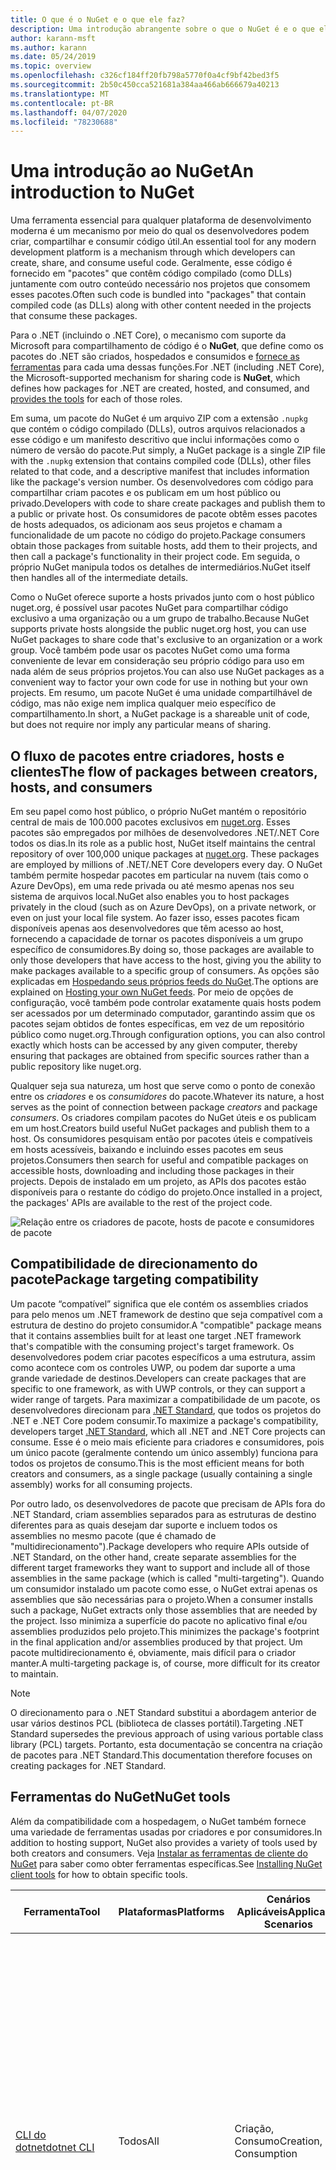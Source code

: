 ```yaml
---
title: O que é o NuGet e o que ele faz?
description: Uma introdução abrangente sobre o que o NuGet é e o que ele faz
author: karann-msft
ms.author: karann
ms.date: 05/24/2019
ms.topic: overview
ms.openlocfilehash: c326cf184ff20fb798a5770f0a4cf9bf42bed3f5
ms.sourcegitcommit: 2b50c450cca521681a384aa466ab666679a40213
ms.translationtype: MT
ms.contentlocale: pt-BR
ms.lasthandoff: 04/07/2020
ms.locfileid: "78230688"
---
```

# <a name="an-introduction-to-nuget"></a><span data-ttu-id="1a3dc-103">Uma introdução ao NuGet</span><span class="sxs-lookup"><span data-stu-id="1a3dc-103">An introduction to NuGet</span></span>

<span data-ttu-id="1a3dc-104">Uma ferramenta essencial para qualquer plataforma de desenvolvimento moderna é um mecanismo por meio do qual os desenvolvedores podem criar, compartilhar e consumir código útil.</span><span class="sxs-lookup"><span data-stu-id="1a3dc-104">An essential tool for any modern development platform is a mechanism through which developers can create, share, and consume useful code.</span></span> <span data-ttu-id="1a3dc-105">Geralmente, esse código é fornecido em "pacotes" que contêm código compilado (como DLLs) juntamente com outro conteúdo necessário nos projetos que consomem esses pacotes.</span><span class="sxs-lookup"><span data-stu-id="1a3dc-105">Often such code is bundled into "packages" that contain compiled code (as DLLs) along with other content needed in the projects that consume these packages.</span></span>

<span data-ttu-id="1a3dc-106">Para o .NET (incluindo o .NET Core), o mecanismo com suporte da Microsoft para compartilhamento de código é o **NuGet**, que define como os pacotes do .NET são criados, hospedados e consumidos e [fornece as ferramentas](install-nuget-client-tools.md) para cada uma dessas funções.</span><span class="sxs-lookup"><span data-stu-id="1a3dc-106">For .NET (including .NET Core), the Microsoft-supported mechanism for sharing code is **NuGet**, which defines how packages for .NET are created, hosted, and consumed, and [provides the tools](install-nuget-client-tools.md) for each of those roles.</span></span>

<span data-ttu-id="1a3dc-107">Em suma, um pacote do NuGet é um arquivo ZIP com a extensão `.nupkg` que contém o código compilado (DLLs), outros arquivos relacionados a esse código e um manifesto descritivo que inclui informações como o número de versão do pacote.</span><span class="sxs-lookup"><span data-stu-id="1a3dc-107">Put simply, a NuGet package is a single ZIP file with the `.nupkg` extension that contains compiled code (DLLs), other files related to that code, and a descriptive manifest that includes information like the package's version number.</span></span> <span data-ttu-id="1a3dc-108">Os desenvolvedores com código para compartilhar criam pacotes e os publicam em um host público ou privado.</span><span class="sxs-lookup"><span data-stu-id="1a3dc-108">Developers with code to share create packages and publish them to a public or private host.</span></span> <span data-ttu-id="1a3dc-109">Os consumidores de pacote obtêm esses pacotes de hosts adequados, os adicionam aos seus projetos e chamam a funcionalidade de um pacote no código do projeto.</span><span class="sxs-lookup"><span data-stu-id="1a3dc-109">Package consumers obtain those packages from suitable hosts, add them to their projects, and then call a package's functionality in their project code.</span></span> <span data-ttu-id="1a3dc-110">Em seguida, o próprio NuGet manipula todos os detalhes de intermediários.</span><span class="sxs-lookup"><span data-stu-id="1a3dc-110">NuGet itself then handles all of the intermediate details.</span></span>

<span data-ttu-id="1a3dc-111">Como o NuGet oferece suporte a hosts privados junto com o host público nuget.org, é possível usar pacotes NuGet para compartilhar código exclusivo a uma organização ou a um grupo de trabalho.</span><span class="sxs-lookup"><span data-stu-id="1a3dc-111">Because NuGet supports private hosts alongside the public nuget.org host, you can use NuGet packages to share code that's exclusive to an organization or a work group.</span></span> <span data-ttu-id="1a3dc-112">Você também pode usar os pacotes NuGet como uma forma conveniente de levar em consideração seu próprio código para uso em nada além de seus próprios projetos.</span><span class="sxs-lookup"><span data-stu-id="1a3dc-112">You can also use NuGet packages as a convenient way to factor your own code for use in nothing but your own projects.</span></span> <span data-ttu-id="1a3dc-113">Em resumo, um pacote NuGet é uma unidade compartilhável de código, mas não exige nem implica qualquer meio específico de compartilhamento.</span><span class="sxs-lookup"><span data-stu-id="1a3dc-113">In short, a NuGet package is a shareable unit of code, but does not require nor imply any particular means of sharing.</span></span>

## <a name="the-flow-of-packages-between-creators-hosts-and-consumers"></a><span data-ttu-id="1a3dc-114">O fluxo de pacotes entre criadores, hosts e clientes</span><span class="sxs-lookup"><span data-stu-id="1a3dc-114">The flow of packages between creators, hosts, and consumers</span></span>

<span data-ttu-id="1a3dc-115">Em seu papel como host público, o próprio NuGet mantém o repositório central de mais de 100.000 pacotes exclusivos em [nuget.org](https://www.nuget.org). Esses pacotes são empregados por milhões de desenvolvedores .NET/.NET Core todos os dias.</span><span class="sxs-lookup"><span data-stu-id="1a3dc-115">In its role as a public host, NuGet itself maintains the central repository of over 100,000 unique packages at [nuget.org](https://www.nuget.org). These packages are employed by millions of .NET/.NET Core developers every day.</span></span> <span data-ttu-id="1a3dc-116">O NuGet também permite hospedar pacotes em particular na nuvem (tais como o Azure DevOps), em uma rede privada ou até mesmo apenas nos seu sistema de arquivos local.</span><span class="sxs-lookup"><span data-stu-id="1a3dc-116">NuGet also enables you to host packages privately in the cloud (such as on Azure DevOps), on a private network, or even on just your local file system.</span></span> <span data-ttu-id="1a3dc-117">Ao fazer isso, esses pacotes ficam disponíveis apenas aos desenvolvedores que têm acesso ao host, fornecendo a capacidade de tornar os pacotes disponíveis a um grupo específico de consumidores.</span><span class="sxs-lookup"><span data-stu-id="1a3dc-117">By doing so, those packages are available to only those developers that have access to the host, giving you the ability to make packages available to a specific group of consumers.</span></span> <span data-ttu-id="1a3dc-118">As opções são explicadas em [Hospedando seus próprios feeds do NuGet](hosting-packages/overview.md).</span><span class="sxs-lookup"><span data-stu-id="1a3dc-118">The options are explained on [Hosting your own NuGet feeds](hosting-packages/overview.md).</span></span> <span data-ttu-id="1a3dc-119">Por meio de opções de configuração, você também pode controlar exatamente quais hosts podem ser acessados por um determinado computador, garantindo assim que os pacotes sejam obtidos de fontes específicas, em vez de um repositório público como nuget.org.</span><span class="sxs-lookup"><span data-stu-id="1a3dc-119">Through configuration options, you can also control exactly which hosts can be accessed by any given computer, thereby ensuring that packages are obtained from specific sources rather than a public repository like nuget.org.</span></span>

<span data-ttu-id="1a3dc-120">Qualquer seja sua natureza, um host que serve como o ponto de conexão entre os *criadores* e os *consumidores* do pacote.</span><span class="sxs-lookup"><span data-stu-id="1a3dc-120">Whatever its nature, a host serves as the point of connection between package *creators* and package *consumers*.</span></span> <span data-ttu-id="1a3dc-121">Os criadores compilam pacotes do NuGet úteis e os publicam em um host.</span><span class="sxs-lookup"><span data-stu-id="1a3dc-121">Creators build useful NuGet packages and publish them to a host.</span></span> <span data-ttu-id="1a3dc-122">Os consumidores pesquisam então por pacotes úteis e compatíveis em hosts acessíveis, baixando e incluindo esses pacotes em seus projetos.</span><span class="sxs-lookup"><span data-stu-id="1a3dc-122">Consumers then search for useful and compatible packages on accessible hosts, downloading and including those packages in their projects.</span></span> <span data-ttu-id="1a3dc-123">Depois de instalado em um projeto, as APIs dos pacotes estão disponíveis para o restante do código do projeto.</span><span class="sxs-lookup"><span data-stu-id="1a3dc-123">Once installed in a project, the packages' APIs are available to the rest of the project code.</span></span>

![Relação entre os criadores de pacote, hosts de pacote e consumidores de pacote](media/nuget-roles.png)

## <a name="package-targeting-compatibility"></a><span data-ttu-id="1a3dc-125">Compatibilidade de direcionamento do pacote</span><span class="sxs-lookup"><span data-stu-id="1a3dc-125">Package targeting compatibility</span></span>

<span data-ttu-id="1a3dc-126">Um pacote “compatível” significa que ele contém os assemblies criados para pelo menos um .NET framework de destino que seja compatível com a estrutura de destino do projeto consumidor.</span><span class="sxs-lookup"><span data-stu-id="1a3dc-126">A "compatible" package means that it contains assemblies built for at least one target .NET framework that's compatible with the consuming project's target framework.</span></span> <span data-ttu-id="1a3dc-127">Os desenvolvedores podem criar pacotes específicos a uma estrutura, assim como acontece com os controles UWP, ou podem dar suporte a uma grande variedade de destinos.</span><span class="sxs-lookup"><span data-stu-id="1a3dc-127">Developers can create packages that are specific to one framework, as with UWP controls, or they can support a wider range of targets.</span></span> <span data-ttu-id="1a3dc-128">Para maximizar a compatibilidade de um pacote, os desenvolvedores direcionam para [.NET Standard](/dotnet/standard/net-standard), que todos os projetos do .NET e .NET Core podem consumir.</span><span class="sxs-lookup"><span data-stu-id="1a3dc-128">To maximize a package's compatibility, developers target [.NET Standard](/dotnet/standard/net-standard), which all .NET and .NET Core projects can consume.</span></span> <span data-ttu-id="1a3dc-129">Esse é o meio mais eficiente para criadores e consumidores, pois um único pacote (geralmente contendo um único assembly) funciona para todos os projetos de consumo.</span><span class="sxs-lookup"><span data-stu-id="1a3dc-129">This is the most efficient means for both creators and consumers, as a single package (usually containing a single assembly) works for all consuming projects.</span></span>

<span data-ttu-id="1a3dc-130">Por outro lado, os desenvolvedores de pacote que precisam de APIs fora do .NET Standard, criam assemblies separados para as estruturas de destino diferentes para as quais desejam dar suporte e incluem todos os assemblies no mesmo pacote (que é chamado de "multidirecionamento").</span><span class="sxs-lookup"><span data-stu-id="1a3dc-130">Package developers who require APIs outside of .NET Standard, on the other hand, create separate assemblies for the different target frameworks they want to support and include all of those assemblies in the same package (which is called "multi-targeting").</span></span> <span data-ttu-id="1a3dc-131">Quando um consumidor instalado um pacote como esse, o NuGet extrai apenas os assemblies que são necessárias para o projeto.</span><span class="sxs-lookup"><span data-stu-id="1a3dc-131">When a consumer installs such a package, NuGet extracts only those assemblies that are needed by the project.</span></span> <span data-ttu-id="1a3dc-132">Isso minimiza a superfície do pacote no aplicativo final e/ou assemblies produzidos pelo projeto.</span><span class="sxs-lookup"><span data-stu-id="1a3dc-132">This minimizes the package's footprint in the final application and/or assemblies produced by that project.</span></span> <span data-ttu-id="1a3dc-133">Um pacote multidirecionamento é, obviamente, mais difícil para o criador manter.</span><span class="sxs-lookup"><span data-stu-id="1a3dc-133">A multi-targeting package is, of course, more difficult for its creator to maintain.</span></span>

> [!Note]
> <span data-ttu-id="1a3dc-134">O direcionamento para o .NET Standard substitui a abordagem anterior de usar vários destinos PCL (biblioteca de classes portátil).</span><span class="sxs-lookup"><span data-stu-id="1a3dc-134">Targeting .NET Standard supersedes the previous approach of using various portable class library (PCL) targets.</span></span> <span data-ttu-id="1a3dc-135">Portanto, esta documentação se concentra na criação de pacotes para .NET Standard.</span><span class="sxs-lookup"><span data-stu-id="1a3dc-135">This documentation therefore focuses on creating packages for .NET Standard.</span></span>

## <a name="nuget-tools"></a><span data-ttu-id="1a3dc-136">Ferramentas do NuGet</span><span class="sxs-lookup"><span data-stu-id="1a3dc-136">NuGet tools</span></span>

<span data-ttu-id="1a3dc-137">Além da compatibilidade com a hospedagem, o NuGet também fornece uma variedade de ferramentas usadas por criadores e por consumidores.</span><span class="sxs-lookup"><span data-stu-id="1a3dc-137">In addition to hosting support, NuGet also provides a variety of tools used by both creators and consumers.</span></span> <span data-ttu-id="1a3dc-138">Veja [Instalar as ferramentas de cliente do NuGet](install-nuget-client-tools.md) para saber como obter ferramentas específicas.</span><span class="sxs-lookup"><span data-stu-id="1a3dc-138">See [Installing NuGet client tools](install-nuget-client-tools.md) for how to obtain specific tools.</span></span>

| <span data-ttu-id="1a3dc-139">Ferramenta</span><span class="sxs-lookup"><span data-stu-id="1a3dc-139">Tool</span></span> | <span data-ttu-id="1a3dc-140">Plataformas</span><span class="sxs-lookup"><span data-stu-id="1a3dc-140">Platforms</span></span> | <span data-ttu-id="1a3dc-141">Cenários Aplicáveis</span><span class="sxs-lookup"><span data-stu-id="1a3dc-141">Applicable Scenarios</span></span> | <span data-ttu-id="1a3dc-142">Descrição</span><span class="sxs-lookup"><span data-stu-id="1a3dc-142">Description</span></span> |
| --- | --- | --- | --- |
| [<span data-ttu-id="1a3dc-143">CLI do dotnet</span><span class="sxs-lookup"><span data-stu-id="1a3dc-143">dotnet CLI</span></span>](consume-packages/install-use-packages-dotnet-cli.md) | <span data-ttu-id="1a3dc-144">Todos</span><span class="sxs-lookup"><span data-stu-id="1a3dc-144">All</span></span> | <span data-ttu-id="1a3dc-145">Criação, Consumo</span><span class="sxs-lookup"><span data-stu-id="1a3dc-145">Creation, Consumption</span></span> | <span data-ttu-id="1a3dc-146">Ferramenta CLI para bibliotecas .NET Core e .NET Standard, em projetos no estilo SDK que se destinam ao .NET Framework (confira o [atributo do SDK](/dotnet/core/tools/csproj#additions)).</span><span class="sxs-lookup"><span data-stu-id="1a3dc-146">CLI tool for .NET Core and .NET Standard libraries, and for SDK-style projects that target .NET Framework (see [SDK attribute](/dotnet/core/tools/csproj#additions)).</span></span> <span data-ttu-id="1a3dc-147">Fornece certas funcionalidades da CLI do NuGet diretamente na cadeia de ferramentas do .NET Core.</span><span class="sxs-lookup"><span data-stu-id="1a3dc-147">Provides certain NuGet CLI capabilities directly within the .NET Core tool chain.</span></span> <span data-ttu-id="1a3dc-148">Assim como ocorre com a CLI `nuget.exe`, a CLI dotnet não interage com projetos do Visual Studio.</span><span class="sxs-lookup"><span data-stu-id="1a3dc-148">As with the `nuget.exe` CLI, the dotnet CLI does not interact with Visual Studio projects.</span></span> |
| [<span data-ttu-id="1a3dc-149">CLI do nuget.exe</span><span class="sxs-lookup"><span data-stu-id="1a3dc-149">nuget.exe CLI</span></span>](consume-packages/install-use-packages-nuget-cli.md) | <span data-ttu-id="1a3dc-150">Todos</span><span class="sxs-lookup"><span data-stu-id="1a3dc-150">All</span></span> | <span data-ttu-id="1a3dc-151">Criação, Consumo</span><span class="sxs-lookup"><span data-stu-id="1a3dc-151">Creation, Consumption</span></span> | <span data-ttu-id="1a3dc-152">Ferramenta CLI para bibliotecas do .NET Framework e projetos no estilo não SDK que se destinam a bibliotecas do .NET Standard.</span><span class="sxs-lookup"><span data-stu-id="1a3dc-152">CLI tool for .NET Framework libraries and non-SDK-style projects that target .NET Standard libraries.</span></span> <span data-ttu-id="1a3dc-153">Fornece todos os recursos do NuGet, com alguns comandos de que aplicam especificamente aos criadores de pacote, alguns somente aos consumidores e outros a ambos.</span><span class="sxs-lookup"><span data-stu-id="1a3dc-153">Provides all NuGet capabilities, with some commands applying specifically to package creators, some applying only to consumers, and others applying to both.</span></span> <span data-ttu-id="1a3dc-154">Por exemplo, os criadores de pacote usam o comando `nuget pack` para criar um pacote de vários assemblies e arquivos relacionados, os consumidores de pacote usam `nuget install` para incluir pacotes em uma pasta do projeto e todos usam `nuget config` para definir as variáveis de configuração do NuGet.</span><span class="sxs-lookup"><span data-stu-id="1a3dc-154">For example, package creators use the `nuget pack` command to create a package from various assemblies and related files, package consumers use `nuget install` to include packages in a project folder, and everyone uses `nuget config` to set NuGet configuration variables.</span></span> <span data-ttu-id="1a3dc-155">Como uma ferramenta independente de plataforma, a CLI do NuGet não interage com projetos do Visual Studio.</span><span class="sxs-lookup"><span data-stu-id="1a3dc-155">As a platform-agnostic tool, the NuGet CLI does not interact with Visual Studio projects.</span></span> |
| [<span data-ttu-id="1a3dc-156">Console do gerenciador de pacotes</span><span class="sxs-lookup"><span data-stu-id="1a3dc-156">Package Manager Console</span></span>](consume-packages/install-use-packages-powershell.md) | <span data-ttu-id="1a3dc-157">Visual Studio no Windows</span><span class="sxs-lookup"><span data-stu-id="1a3dc-157">Visual Studio on Windows</span></span> | <span data-ttu-id="1a3dc-158">Consumo</span><span class="sxs-lookup"><span data-stu-id="1a3dc-158">Consumption</span></span> | <span data-ttu-id="1a3dc-159">Fornece [comandos do PowerShell](reference/Powershell-Reference.md) para instalar e gerenciar pacotes em projetos do Visual Studio.</span><span class="sxs-lookup"><span data-stu-id="1a3dc-159">Provides [PowerShell commands](reference/Powershell-Reference.md) for installing and managing packages in Visual Studio projects.</span></span> |
| [<span data-ttu-id="1a3dc-160">Interface do usuário do Gerenciador de Pacotes</span><span class="sxs-lookup"><span data-stu-id="1a3dc-160">Package Manager UI</span></span>](consume-packages/install-use-packages-visual-studio.md) | <span data-ttu-id="1a3dc-161">Visual Studio no Windows</span><span class="sxs-lookup"><span data-stu-id="1a3dc-161">Visual Studio on Windows</span></span> | <span data-ttu-id="1a3dc-162">Consumo</span><span class="sxs-lookup"><span data-stu-id="1a3dc-162">Consumption</span></span> | <span data-ttu-id="1a3dc-163">Fornece uma IU fácil de usar para instalar e gerenciar pacotes em projetos do Visual Studio.</span><span class="sxs-lookup"><span data-stu-id="1a3dc-163">Provides an easy-to-use UI for installing and managing packages in Visual Studio projects.</span></span> |
| [<span data-ttu-id="1a3dc-164">Gerenciar a interface do usuário do NuGet</span><span class="sxs-lookup"><span data-stu-id="1a3dc-164">Manage NuGet UI</span></span>](/visualstudio/mac/nuget-walkthrough) | <span data-ttu-id="1a3dc-165">Visual Studio para Mac</span><span class="sxs-lookup"><span data-stu-id="1a3dc-165">Visual Studio for Mac</span></span> | <span data-ttu-id="1a3dc-166">Consumo</span><span class="sxs-lookup"><span data-stu-id="1a3dc-166">Consumption</span></span> | <span data-ttu-id="1a3dc-167">Fornece uma IU fácil de usar para instalar e gerenciar pacotes em projetos do Visual Studio para Mac.</span><span class="sxs-lookup"><span data-stu-id="1a3dc-167">Provide an easy-to-use UI for installing and managing packages in Visual Studio for Mac projects.</span></span> |
| [<span data-ttu-id="1a3dc-168">MSBuild</span><span class="sxs-lookup"><span data-stu-id="1a3dc-168">MSBuild</span></span>](reference/msbuild-targets.md) | <span data-ttu-id="1a3dc-169">Windows</span><span class="sxs-lookup"><span data-stu-id="1a3dc-169">Windows</span></span> | <span data-ttu-id="1a3dc-170">Criação, Consumo</span><span class="sxs-lookup"><span data-stu-id="1a3dc-170">Creation, Consumption</span></span> | <span data-ttu-id="1a3dc-171">Fornece a capacidade de criar e restaurar os pacotes usados em um projeto diretamente por meio da cadeia de ferramentas do MSBuild.</span><span class="sxs-lookup"><span data-stu-id="1a3dc-171">Provides the ability to create packages and restore packages used in a project directly through the MSBuild tool chain.</span></span> |

<span data-ttu-id="1a3dc-172">Como você pode ver, as ferramentas do NuGet com as quais você trabalha dependem muito se você está criando ou consumindo pacotes, e a plataforma de trabalho na qual você está trabalhando.</span><span class="sxs-lookup"><span data-stu-id="1a3dc-172">As you can see, the NuGet tools you work with depend greatly on whether you're creating, consuming, or publishing packages, and the platform on which you're working.</span></span> <span data-ttu-id="1a3dc-173">Os criadores de pacotes normalmente também são consumidores, pois eles aproveitam funcionalidades que existe em outros pacotes do NuGet.</span><span class="sxs-lookup"><span data-stu-id="1a3dc-173">Package creators are typically also consumers, as they build on top of functionality that exists in other NuGet packages.</span></span> <span data-ttu-id="1a3dc-174">E, é claro, esses pacotes podem, por sua vez, depender de outros.</span><span class="sxs-lookup"><span data-stu-id="1a3dc-174">And those packages, of course, may in turn depend on still others.</span></span>

<span data-ttu-id="1a3dc-175">Para saber mais, comece com os artigos [Fluxo de trabalho de criação de pacote](create-packages/Overview-and-Workflow.md) e [Fluxo de trabalho de consumo de pacote](consume-packages/Overview-and-Workflow.md).</span><span class="sxs-lookup"><span data-stu-id="1a3dc-175">For more information, start with the [Package creation workflow](create-packages/Overview-and-Workflow.md) and [Package consumption workflow](consume-packages/Overview-and-Workflow.md) articles.</span></span>

## <a name="managing-dependencies"></a><span data-ttu-id="1a3dc-176">Gerenciamento de dependências</span><span class="sxs-lookup"><span data-stu-id="1a3dc-176">Managing dependencies</span></span>

<span data-ttu-id="1a3dc-177">A capacidade de aproveitar facilmente o trabalho de outras pessoas é um dos recursos mais poderosos de um sistema de gerenciamento de pacotes.</span><span class="sxs-lookup"><span data-stu-id="1a3dc-177">The ability to easily build on the work of others is one of most powerful features of a package management system.</span></span> <span data-ttu-id="1a3dc-178">Da mesma forma, grande parte do que o NuGet faz é gerenciar essa árvore de dependência ou “grafo” em nome de um projeto.</span><span class="sxs-lookup"><span data-stu-id="1a3dc-178">Accordingly, much of what NuGet does is managing that dependency tree or "graph" on behalf of a project.</span></span> <span data-ttu-id="1a3dc-179">Em poucas palavras, você precisa apenas se preocupar com os pacotes que você está usando diretamente em um projeto.</span><span class="sxs-lookup"><span data-stu-id="1a3dc-179">Simply said, you need only concern yourself with those packages that you're directly using in a project.</span></span> <span data-ttu-id="1a3dc-180">Se algum desses pacotes consumir outros pacotes (o que pode, por sua vez, consumir ainda mais), o NuGet cuidará de todas essas dependências de nível inferior.</span><span class="sxs-lookup"><span data-stu-id="1a3dc-180">If any of those packages themselves consume other packages (which can, in turn, consume still others), NuGet takes care of all those down-level dependencies.</span></span>

<span data-ttu-id="1a3dc-181">A imagem a seguir mostra um projeto que depende de cinco pacotes, que por sua vez dependem de muitos outros.</span><span class="sxs-lookup"><span data-stu-id="1a3dc-181">The following image shows a project that depends on five packages, which in turn depend on a number of others.</span></span>

![Um grafo de dependência NuGet de exemplo para um projeto do .NET](media/dependency-graph.png)

<span data-ttu-id="1a3dc-183">Observe que alguns pacotes aparecem várias vezes no grafo de dependência.</span><span class="sxs-lookup"><span data-stu-id="1a3dc-183">Notice that some packages appear multiple times in the dependency graph.</span></span> <span data-ttu-id="1a3dc-184">Por exemplo, há três consumidores diferentes do pacote B e cada consumidor também pode especificar uma versão diferente do pacote (não mostrado).</span><span class="sxs-lookup"><span data-stu-id="1a3dc-184">For example, there are three different consumers of package B, and each consumer might also specify a different version for that package (not shown).</span></span> <span data-ttu-id="1a3dc-185">Isso é uma ocorrência comum, especialmente para pacotes amplamente usados.</span><span class="sxs-lookup"><span data-stu-id="1a3dc-185">This is a common occurrence, especially for widely-used packages.</span></span> <span data-ttu-id="1a3dc-186">Felizmente, o NuGet faz o trabalho duro para determinar exatamente qual versão do Pacote B atende a todos os consumidores.</span><span class="sxs-lookup"><span data-stu-id="1a3dc-186">NuGet fortunately does all the hard work to determine exactly which version of package B satisfies all consumers.</span></span> <span data-ttu-id="1a3dc-187">Em seguida, o NuGet faz o mesmo para todos os outros pacotes, independente da profundidade do grafo de dependência.</span><span class="sxs-lookup"><span data-stu-id="1a3dc-187">NuGet then does the same for all other packages, no matter how deep the dependency graph.</span></span>

<span data-ttu-id="1a3dc-188">Para obter mais detalhes sobre como o NuGet executa esse serviço, consulte [Resolução de dependência](concepts/dependency-resolution.md).</span><span class="sxs-lookup"><span data-stu-id="1a3dc-188">For more details on how NuGet performs this service, see [Dependency resolution](concepts/dependency-resolution.md).</span></span>

## <a name="tracking-references-and-restoring-packages"></a><span data-ttu-id="1a3dc-189">Rastreando referências e restaurando pacotes</span><span class="sxs-lookup"><span data-stu-id="1a3dc-189">Tracking references and restoring packages</span></span>

<span data-ttu-id="1a3dc-190">Como projetos podem ser movidos facilmente entre os computadores de desenvolvedor, repositórios de controle do código-fonte, servidores de build e assim por diante, é altamente impraticável manter assemblies binários dos pacotes do NuGet diretamente associados a um projeto.</span><span class="sxs-lookup"><span data-stu-id="1a3dc-190">Because projects can easily move between developer computers, source control repositories, build servers, and so forth, it's highly impractical to keep the binary assemblies of NuGet packages directly bound to a project.</span></span> <span data-ttu-id="1a3dc-191">Isso tornaria cada cópia do projeto desnecessariamente sobrecarregada (e, assim, desperdiçaria espaço em repositórios de controle do código-fonte).</span><span class="sxs-lookup"><span data-stu-id="1a3dc-191">Doing so would make each copy of the project unnecessarily bloated (and thereby waste space in source control repositories).</span></span> <span data-ttu-id="1a3dc-192">Também dificultaria muito a atualização de binários de pacote para versões mais recentes, pois as atualizações precisariam ser aplicadas em todas as cópias do projeto.</span><span class="sxs-lookup"><span data-stu-id="1a3dc-192">It would also make it very difficult to update package binaries to newer versions as updates would have to be applied across all copies of the project.</span></span>

<span data-ttu-id="1a3dc-193">Em vez disso, o NuGet mantém uma lista de referências simples dos pacotes dos quais um projeto depende, incluindo dependências de nível superior e inferior.</span><span class="sxs-lookup"><span data-stu-id="1a3dc-193">NuGet instead maintains a simple reference list of the packages upon which a project depends, including both top-level and down-level dependencies.</span></span> <span data-ttu-id="1a3dc-194">Ou seja, sempre que você instala um pacote de algum host em um projeto, o NuGet registra o identificador de pacote e o número de versão nesta lista de referência.</span><span class="sxs-lookup"><span data-stu-id="1a3dc-194">That is, whenever you install a package from some host into a project, NuGet records the package identifier and version number in the reference list.</span></span> <span data-ttu-id="1a3dc-195">(Desinstalar um pacote, é claro, remove-o da lista.) O NuGet fornece então um meio de restaurar todos os pacotes referenciados mediante solicitação, conforme descrito na [restauração do pacote](consume-packages/package-restore.md).</span><span class="sxs-lookup"><span data-stu-id="1a3dc-195">(Uninstalling a package, of course, removes it from the list.) NuGet then provides a means to restore all referenced packages upon request, as described on [Package restore](consume-packages/package-restore.md).</span></span>

![Uma lista de referências de NuGet é criada na instalação do pacote e pode ser usada para restaurar os pacotes em outro lugar](media/nuget-restore.png)

<span data-ttu-id="1a3dc-197">Com apenas a lista de referência,&mdash;o NuGet pode então reinstalar, ou seja, *restaurar*&mdash;todos esses pacotes de hosts públicos e/ou privados a qualquer momento posterior.</span><span class="sxs-lookup"><span data-stu-id="1a3dc-197">With only the reference list, NuGet can then reinstall&mdash;that is, *restore*&mdash;all of those packages from public and/or private hosts at any later time.</span></span> <span data-ttu-id="1a3dc-198">Ao confirmar um projeto no controle do código-fonte ou compartilhá-lo de alguma outra forma, você inclui apenas a lista de referências e exclui os binários do pacote (veja [Pacotes e controle do código-fonte](consume-packages/packages-and-source-control.md).)</span><span class="sxs-lookup"><span data-stu-id="1a3dc-198">When committing a project to source control, or sharing it in some other way, you include only the reference list and exclude any package binaries (see [Packages and source control](consume-packages/packages-and-source-control.md).)</span></span>

<span data-ttu-id="1a3dc-199">O computador que recebe um projeto, como um servidor de build obtendo uma cópia do projeto como parte de um sistema de implantação automatizada, simplesmente pede ao NuGet para restaurar as dependências sempre que necessário.</span><span class="sxs-lookup"><span data-stu-id="1a3dc-199">The computer that receives a project, such as a build server obtaining a copy of the project as part of an automated deployment system, simply asks NuGet to restore dependencies whenever they're needed.</span></span> <span data-ttu-id="1a3dc-200">Sistemas de build como o Azure DevOps fornecem etapas de “restauração do NuGet” para essa finalidade exata.</span><span class="sxs-lookup"><span data-stu-id="1a3dc-200">Build systems like Azure DevOps provide "NuGet restore" steps for this exact purpose.</span></span> <span data-ttu-id="1a3dc-201">Da mesma forma, quando os desenvolvedores obtêm uma cópia de um projeto (por exemplo, ao clonar um repositório), eles podem invocar um comando como `nuget restore` (CLI do NuGet), `dotnet restore` (CLI do dotnet) ou `Install-Package` (Console do Gerenciador de Pacotes) para obter todos os pacotes necessários.</span><span class="sxs-lookup"><span data-stu-id="1a3dc-201">Similarly, when developers obtain a copy of a project (as when cloning a repository), they can invoke command like `nuget restore` (NuGet CLI), `dotnet restore` (dotnet CLI), or `Install-Package` (Package Manager Console) to obtain all the necessary packages.</span></span> <span data-ttu-id="1a3dc-202">O Visual Studio, por sua vez, restaura automaticamente os pacotes ao compilar um projeto (contanto que a restauração automática esteja ativada, conforme descrito em [Restauração de pacote](consume-packages/package-restore.md)).</span><span class="sxs-lookup"><span data-stu-id="1a3dc-202">Visual Studio, for its part, automatically restores packages when building a project (provided that automatic restore is enabled, as described on [Package restore](consume-packages/package-restore.md)).</span></span>

<span data-ttu-id="1a3dc-203">Claramente, a função primária do NuGet, no que diz respeito aos desenvolvedores, é manter essa lista de referência em nome do seu projeto e fornecer os meios para restaurar (e atualizar) com eficiência os pacotes referenciados.</span><span class="sxs-lookup"><span data-stu-id="1a3dc-203">Clearly, then, NuGet's primary role where developers are concerned is maintaining that reference list on behalf of your project and providing the means to efficiently restore (and update) those referenced packages.</span></span> <span data-ttu-id="1a3dc-204">Essa lista é mantida em um dos dois *formatos de gerenciamento de pacote*, como são chamados:</span><span class="sxs-lookup"><span data-stu-id="1a3dc-204">This list is maintained in one of two *package management formats*, as they're called:</span></span>

- <span data-ttu-id="1a3dc-205">[PackageReference](consume-packages/package-references-in-project-files.md) (ou "referências de pacote em arquivos de projeto") |*(NuGet 4.0 ou superior)* Mantém uma lista de dependências de nível superior do projeto diretamente no arquivo de projeto, portanto, nenhum arquivo separado é necessário.</span><span class="sxs-lookup"><span data-stu-id="1a3dc-205">[PackageReference](consume-packages/package-references-in-project-files.md) (or "package references in project files") | *(NuGet 4.0+)* Maintains a list of a project's top-level dependencies directly within the project file, so no separate file is needed.</span></span> <span data-ttu-id="1a3dc-206">Um arquivo associado, `obj/project.assets.json`, é gerado dinamicamente para gerenciar o grafo de dependência geral dos pacotes que um projeto usa juntamente com todas as dependências de nível inferior.</span><span class="sxs-lookup"><span data-stu-id="1a3dc-206">An associated file, `obj/project.assets.json`, is dynamically generated to manage the overall dependency graph of the packages that a project uses along with all down-level dependencies.</span></span> <span data-ttu-id="1a3dc-207">PackageReference é sempre usado por projetos do .NET Core.</span><span class="sxs-lookup"><span data-stu-id="1a3dc-207">PackageReference is always used by .NET Core projects.</span></span>

- <span data-ttu-id="1a3dc-208">[`packages.config`](reference/packages-config.md): *(NuGet 1.0+)* Um arquivo XML que mantém uma lista plana de todas as dependências do projeto, incluindo as dependências de outros pacotes instalados.</span><span class="sxs-lookup"><span data-stu-id="1a3dc-208">[`packages.config`](reference/packages-config.md): *(NuGet 1.0+)* An XML file that maintains a flat list of all dependencies in the project, including the dependencies of other installed packages.</span></span> <span data-ttu-id="1a3dc-209">Os pacotes instalados ou restaurados são armazenados em uma pasta `packages`.</span><span class="sxs-lookup"><span data-stu-id="1a3dc-209">Installed or restored packages are stored in a `packages` folder.</span></span>

<span data-ttu-id="1a3dc-210">Qual formato de gerenciamento de pacotes é aplicado a um projeto depende do tipo de projeto e a versão disponível do NuGet (e/ou Visual Studio).</span><span class="sxs-lookup"><span data-stu-id="1a3dc-210">Which package management format is employed in any given project depends on the project type, and the available version of NuGet (and/or Visual Studio).</span></span> <span data-ttu-id="1a3dc-211">Para verificar qual formato está sendo usado, simplesmente procure por `packages.config` na raiz do projeto depois de instalar o primeiro pacote.</span><span class="sxs-lookup"><span data-stu-id="1a3dc-211">To check what format is being used, simply look for `packages.config` in the project root after installing your first package.</span></span> <span data-ttu-id="1a3dc-212">Se você não tiver esse arquivo, procure no arquivo de projeto diretamente por um elemento \<PackageReference\>.</span><span class="sxs-lookup"><span data-stu-id="1a3dc-212">If you don't have that file, look in the project file directly for a \<PackageReference\> element.</span></span>

<span data-ttu-id="1a3dc-213">Quando você tiver escolha, será recomendável usar PackageReference.</span><span class="sxs-lookup"><span data-stu-id="1a3dc-213">When you have a choice, we recommend using PackageReference.</span></span> <span data-ttu-id="1a3dc-214">`packages.config` é mantido para fins de legado e não está mais em desenvolvimento ativo.</span><span class="sxs-lookup"><span data-stu-id="1a3dc-214">`packages.config` is maintained for legacy purposes and is no longer under active development.</span></span>

> [!Tip]
> <span data-ttu-id="1a3dc-215">Vários comandos da CLI do `nuget.exe`, como `nuget install`, não adicionam o pacote automaticamente à lista de referências.</span><span class="sxs-lookup"><span data-stu-id="1a3dc-215">Various `nuget.exe` CLI commands, like `nuget install`, do not automatically add the package to the reference list.</span></span> <span data-ttu-id="1a3dc-216">A lista é atualizada durante a instalação de um pacote com o Gerenciador de Pacotes do Visual Studio (interface do usuário ou Console) e com a CLI `dotnet.exe`.</span><span class="sxs-lookup"><span data-stu-id="1a3dc-216">The list is updated when installing a package with the Visual Studio Package Manager (UI or Console), and with `dotnet.exe` CLI.</span></span>

## <a name="what-else-does-nuget-do"></a><span data-ttu-id="1a3dc-217">O que mais o NuGet faz?</span><span class="sxs-lookup"><span data-stu-id="1a3dc-217">What else does NuGet do?</span></span>

<span data-ttu-id="1a3dc-218">Até agora, você aprendeu as seguintes características do NuGet:</span><span class="sxs-lookup"><span data-stu-id="1a3dc-218">So far you've learned the following characteristics of NuGet:</span></span>

- <span data-ttu-id="1a3dc-219">O NuGet fornece o repositório central nuget.org com suporte para a hospedagem privada.</span><span class="sxs-lookup"><span data-stu-id="1a3dc-219">NuGet provides the central nuget.org repository with support for private hosting.</span></span>
- <span data-ttu-id="1a3dc-220">O NuGet fornece as ferramentas que os desenvolvedores precisam para criar, publicar e consumir pacotes.</span><span class="sxs-lookup"><span data-stu-id="1a3dc-220">NuGet provides the tools developers need for creating, publishing, and consuming packages.</span></span>
- <span data-ttu-id="1a3dc-221">Mais importante, o NuGet mantém uma lista de referência de pacotes usados em um projeto e a capacidade de restaurar e atualizar esses pacotes da lista.</span><span class="sxs-lookup"><span data-stu-id="1a3dc-221">Most importantly, NuGet maintains a reference list of packages used in a project and the ability to restore and update those packages from that list.</span></span>

<span data-ttu-id="1a3dc-222">Para fazer com que esses processos funcionem com eficiência, o NuGet realiza algumas otimizações nos bastidores.</span><span class="sxs-lookup"><span data-stu-id="1a3dc-222">To make these processes work efficiently, NuGet does some behind-the-scenes optimizations.</span></span> <span data-ttu-id="1a3dc-223">Particularmente, o NuGet gerencia um cache de pacote e uma pasta de pacotes globais para abreviar a instalação e a reinstalação.</span><span class="sxs-lookup"><span data-stu-id="1a3dc-223">Most notably, NuGet manages a package cache and a global packages folder to shortcut installation and reinstallation.</span></span> <span data-ttu-id="1a3dc-224">O cache evita o download de um pacote já instalado no computador.</span><span class="sxs-lookup"><span data-stu-id="1a3dc-224">The cache avoids downloading a package that's already been installed on the machine.</span></span> <span data-ttu-id="1a3dc-225">A pasta de pacotes globais permite que vários projetos compartilhem o mesmo pacote instalado, reduzindo, assim, a superfície geral do NuGet no computador.</span><span class="sxs-lookup"><span data-stu-id="1a3dc-225">The global packages folder allows multiple projects to share the same installed package, thereby reducing NuGet's overall footprint on the computer.</span></span> <span data-ttu-id="1a3dc-226">As pastas de cache e de pacotes globais também são muito úteis quando você restaura com frequência um grande número de pacotes, como em um servidor de build.</span><span class="sxs-lookup"><span data-stu-id="1a3dc-226">The cache and global packages folder are also very helpful when you're frequently restoring a larger number of packages, as on a build server.</span></span> <span data-ttu-id="1a3dc-227">Para obter mais detalhes sobre esses mecanismos, confira [Como gerenciar as pastas de pacotes globais e de cache](consume-packages/managing-the-global-packages-and-cache-folders.md).</span><span class="sxs-lookup"><span data-stu-id="1a3dc-227">For more details on these mechanisms, see [Managing the global packages and cache folders](consume-packages/managing-the-global-packages-and-cache-folders.md).</span></span>

<span data-ttu-id="1a3dc-228">Em um projeto individual, o NuGet gerencia o grafo de dependência geral, que inclui novamente a resolução de múltiplas referências para versões diferentes do mesmo pacote.</span><span class="sxs-lookup"><span data-stu-id="1a3dc-228">Within an individual project, NuGet manages the overall dependency graph, which again includes resolving multiple references to different versions of the same package.</span></span> <span data-ttu-id="1a3dc-229">É muito comum que um projeto adote uma dependência de um ou mais pacotes que tenham eles próprios as mesmas dependências.</span><span class="sxs-lookup"><span data-stu-id="1a3dc-229">It's quite common that a project takes a dependency on one or more packages that themselves have the same dependencies.</span></span> <span data-ttu-id="1a3dc-230">Alguns dos pacotes de utilitário mais úteis no nuget.org são utilizados por muitos outros pacotes.</span><span class="sxs-lookup"><span data-stu-id="1a3dc-230">Some of the most useful utility packages on nuget.org are employed by many other packages.</span></span> <span data-ttu-id="1a3dc-231">No grafo de dependência inteiro, dez, você poderia ter facilmente ter dez referências diferentes para diferentes versões do mesmo pacote.</span><span class="sxs-lookup"><span data-stu-id="1a3dc-231">In the entire dependency graph, then, you could easily have ten different references to different versions of the same package.</span></span> <span data-ttu-id="1a3dc-232">Para evitar trazer várias versões do pacote para o próprio aplicativo, o NuGet classifica qual versão única pode ser usada por qualquer consumidor.</span><span class="sxs-lookup"><span data-stu-id="1a3dc-232">To avoid bringing multiple versions of that package into the application itself, NuGet sorts out which single version can be used by all consumers.</span></span> <span data-ttu-id="1a3dc-233">(Para saber mais, confira [Resolução de dependência](concepts/dependency-resolution.md).)</span><span class="sxs-lookup"><span data-stu-id="1a3dc-233">(For more information, see [Dependency Resolution](concepts/dependency-resolution.md).)</span></span>

<span data-ttu-id="1a3dc-234">Além disso, o NuGet mantém todas as especificações relacionadas à estruturação dos pacotes (incluindo símbolos [de localização](create-packages/creating-localized-packages.md) e [depuração)](create-packages/symbol-packages-snupkg.md)e como eles são [referenciados](consume-packages/package-references-in-project-files.md) (incluindo faixas de versão e [versões](concepts/package-versioning.md#version-ranges) [de pré-lançamento](create-packages/prerelease-packages.md).) O NuGet também fornece várias APIs para trabalhar com seus serviços de forma programática, e fornece suporte para desenvolvedores que escrevem extensões do Visual Studio e modelos de projeto.</span><span class="sxs-lookup"><span data-stu-id="1a3dc-234">Beyond that, NuGet maintains all the specifications related to how packages are structured (including [localization](create-packages/creating-localized-packages.md) and [debug symbols](create-packages/symbol-packages-snupkg.md)) and how they are [referenced](consume-packages/package-references-in-project-files.md) (including [version ranges](concepts/package-versioning.md#version-ranges) and [pre-release versions](create-packages/prerelease-packages.md).) NuGet also provides various APIs to work with its services programmatically, and provides support for developers who write Visual Studio extensions and project templates.</span></span>

<span data-ttu-id="1a3dc-235">Reserve um tempo para navegar pelo sumário desta documentação e você verá todos esses recursos representados nele, junto com as notas de versão desde o início do NuGet.</span><span class="sxs-lookup"><span data-stu-id="1a3dc-235">Take a moment to browse the table of contents for this documentation, and you see all of these capabilities represented there, along with release notes dating back to NuGet's beginnings.</span></span>

## <a name="related-video"></a><span data-ttu-id="1a3dc-236">Vídeo relacionado</span><span class="sxs-lookup"><span data-stu-id="1a3dc-236">Related video</span></span>

> [!Video https://channel9.msdn.com/Series/NuGet-101/What-is-NuGet-1-of-5/player]

<span data-ttu-id="1a3dc-237">Encontre mais vídeos do NuGet no [Canal 9](https://channel9.msdn.com/Series/NuGet-101) e [no YouTube](https://www.youtube.com/playlist?list=PLdo4fOcmZ0oVLvfkFk8O9h6v2Dcdh2bh_).</span><span class="sxs-lookup"><span data-stu-id="1a3dc-237">Find more NuGet videos on [Channel 9](https://channel9.msdn.com/Series/NuGet-101) and [YouTube](https://www.youtube.com/playlist?list=PLdo4fOcmZ0oVLvfkFk8O9h6v2Dcdh2bh_).</span></span>

## <a name="comments-contributions-and-issues"></a><span data-ttu-id="1a3dc-238">Comentários, contribuições e problemas</span><span class="sxs-lookup"><span data-stu-id="1a3dc-238">Comments, contributions, and issues</span></span>

<span data-ttu-id="1a3dc-239">Por fim, apreciamos muito os comentários e contribuições para essa documentação&mdash;basta selecionar os comandos **Comentários** e **Editar** no tipo de qualquer página, ou visite o [repositório de documentos](https://github.com/NuGet/docs.microsoft.com-nuget/) e a [lista de problemas de documentos](https://github.com/NuGet/docs.microsoft.com-nuget/issues) no GitHub.</span><span class="sxs-lookup"><span data-stu-id="1a3dc-239">Finally, we very much welcome comments and contributions to this documentation&mdash;just select the **Feedback** and **Edit** commands on the top of any page, or visit the [docs repository](https://github.com/NuGet/docs.microsoft.com-nuget/) and [docs issue list](https://github.com/NuGet/docs.microsoft.com-nuget/issues) on GitHub.</span></span>

<span data-ttu-id="1a3dc-240">Também aceitamos contribuições para o NuGet em si por meio de seus [vários repositórios de GitHub](https://github.com/NuGet/Home); problemas do NuGet podem ser encontrados em [https://github.com/NuGet/home/issues](https://github.com/NuGet/home/issues).</span><span class="sxs-lookup"><span data-stu-id="1a3dc-240">We also welcome contributions to NuGet itself through its [various GitHub repositories](https://github.com/NuGet/Home); NuGet issues can be found on [https://github.com/NuGet/home/issues](https://github.com/NuGet/home/issues).</span></span>

<span data-ttu-id="1a3dc-241">Aproveite sua experiência com o NuGet.</span><span class="sxs-lookup"><span data-stu-id="1a3dc-241">Enjoy your NuGet experience!</span></span>
